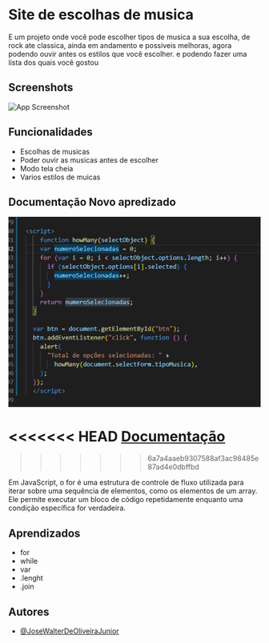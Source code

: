 

# Site de escolhas de musica

E um projeto onde você pode escolher tipos de musica a sua escolha, de rock ate classica, ainda em andamento e possiveis melhoras, agora podendo ouvir antes os estilos que você escolher. e podendo fazer uma lista dos quais você gostou

## Screenshots

![App Screenshot](imagens/aços.png)


## Funcionalidades

- Escolhas de musicas
- Poder ouvir as musicas antes de escolher
- Modo tela cheia
- Varios estilos de muicas


## Documentação Novo apredizado

![App Screenshot](imagens/teste.png)

<<<<<<< HEAD
[Documentação](imagens/teste.png)
=======
>>>>>>> 6a7a4aaeb9307588af3ac98485e87ad4e0dbffbd

Em JavaScript, o for é uma estrutura de controle de fluxo utilizada para iterar sobre uma sequência de elementos, como os elementos de um array. Ele permite executar um bloco de código repetidamente enquanto uma condição específica for verdadeira.
## Aprendizados

* for
* while
* var
* .lenght
* .join
  


## Autores

- [@JoseWalterDeOliveiraJunior](https://github.com/Queijitos)

